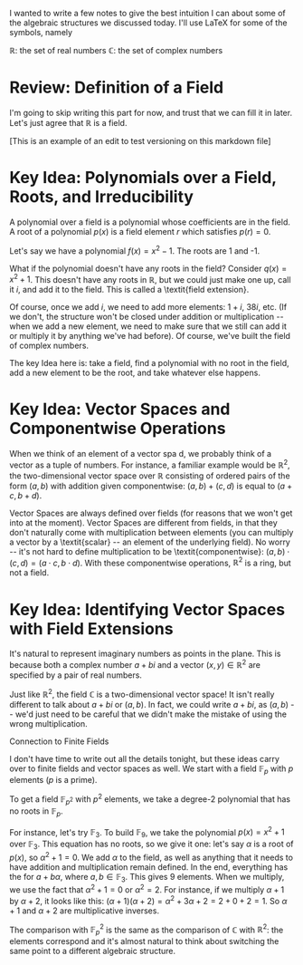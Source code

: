 I wanted to write a few notes to give the best intuition I can about some of the algebraic structures we discussed today. I'll use LaTeX for some of the symbols, namely

$\mathbb{R}$: the set of real numbers
$\mathbb{C}$: the set of complex numbers 

# Review: Definition of a Field 

I'm going to skip writing this part for now, and trust that we can fill it in later. Let's just agree that $\mathbb{R}$ is a field. 

[This is an example of an edit to test versioning on this markdown file]

# Key Idea: Polynomials over a Field, Roots, and Irreducibility

A polynomial over a field is a polynomial whose coefficients are in the field.  
A root of a polynomial $p(x)$ is a field element $r$ which satisfies $p(r) = 0$. 

Let's say we have a polynomial $f(x) = x^2 - 1$. The roots are 1 and -1. 

What if the polynomial doesn't have any roots in the field? Consider $q(x) = x^2 + 1$. This doesn't have any roots in $\mathbb{R}$, but we could just make one up, call it $i$, and add it to the field. This is called a \textit{field extension}. 

Of course, once we add $i$, we need to add more elements: $1+i$, $38i$, etc. (If we don't, the structure won't be closed under addition or multiplication -- when we add a new element, we need to make sure that we still can add it or multiply it by anything we've had before). Of course, we've built the field of complex numbers.

The key Idea here is: take a field, find a polynomial with no root in the field, add a new element to be the root, and take whatever else happens. 

# Key Idea: Vector Spaces and Componentwise Operations

When we think of an element of a vector spa d, we probably think of a vector as a tuple of numbers. For instance, a familiar example would be $\mathbb{R}^2$, the two-dimensional vector space over $\mathbb{R}$ consisting of ordered pairs of the form $(a,b)$ with addition given componentwise: $(a,b) + (c,d)$ is equal to $(a+c, b+d)$. 

Vector Spaces are always defined over fields (for reasons that we won't get into at the moment). Vector Spaces are different from fields, in that they don't naturally come with multiplication between elements (you can multiply a vector by a \textit{scalar} -- an element of the underlying field). No worry -- it's not hard to define multiplication to be \textit{componentwise}: $(a,b) \cdot (c,d) = (a \cdot c, b \cdot d)$. With these componentwise operations, $\mathbb{R}^2$ is a ring, but not a field. 

# Key Idea: Identifying Vector Spaces with Field Extensions

It's natural to represent imaginary numbers as points in the plane. This is because both a complex number $a+bi$ and a vector $(x,y) \in \mathbb{R}^2$ are specified by a pair of real numbers. 

Just like $\mathbb{R}^2$, the field $\mathbb{C}$ is a two-dimensional vector space! It isn't really different to talk about $a+bi$ or $(a,b)$. In fact, we could write $a+bi$, as $(a,b)$ -- we'd just need to be careful that we didn't make the mistake of using the wrong multiplication.

Connection to Finite Fields 

I don't have time to write out all the details tonight, but these ideas carry over to finite fields and vector spaces as well. We start with a field $\mathbb{F}_p$ with $p$ elements ($p$ is a prime). 

To get a field $\mathbb{F}_{p^2}$ with $p^2$ elements, we take a degree-2 polynomial that has no roots in $\mathbb{F}_p$. 

For instance, let's try $\mathbb{F}_3$. To build $\mathbb{F}_9$, we take the polynomial $p(x) = x^2 + 1$ over $\mathbb{F}_3$. This equation has no roots, so we give it one: let's say $\alpha$ is a root of $p(x)$, so $\alpha^2 + 1 = 0$. We add $\alpha$ to the field, as well as anything that it needs to have addition and multiplication remain defined. In the end, everything has the for $a + b\alpha$, where $a,b \in \mathbb{F}_3$. This gives 9 elements. When we multiply, we use the fact that $\alpha^2 + 1 = 0$ or $\alpha^2 = 2$. For instance, if we multiply $\alpha + 1$ by $\alpha + 2$, it looks like this: 
$(\alpha + 1)(\alpha + 2) = \alpha^2 + 3 \alpha + 2 = 2 + 0 + 2 = 1$. So $\alpha + 1$ and $\alpha + 2$ are multiplicative inverses. 

The comparison with $\mathbb{F}_p^2$ is the same as the comparison of $\mathbb{C}$ with $\mathbb{R}^2$: the elements correspond and it's almost natural to think about switching the same point to a different algebraic structure. 
